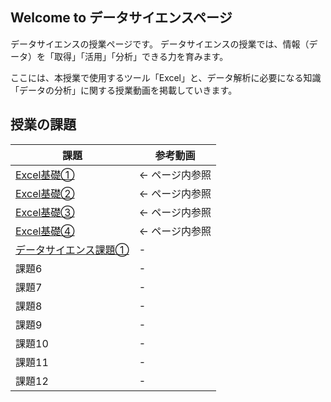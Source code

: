 ## Welcome to データサイエンスページ

データサイエンスの授業ページです。
データサイエンスの授業では、情報（データ）を「取得」「活用」「分析」できる力を育みます。

ここには、本授業で使用するツール「Excel」と、データ解析に必要になる知識「データの分析」に関する授業動画を掲載していきます。


## 授業の課題

|  課題  |  参考動画  |
| ---- | ---- |
|  [Excel基礎①](learning/excel1.md)  |  ← ページ内参照   |
|  [Excel基礎②](learning/excel2.md)  |  ← ページ内参照   |
|  [Excel基礎③](learning/excel3.md)  |  ← ページ内参照   |
|  [Excel基礎④](learning/excel4.md)  |  ← ページ内参照   |
|  [データサイエンス課題①](learning/deta_science1.md)  |  -  |
|  課題6  |  -  |
|  課題7  |  -  |
|  課題8  |  -  |
|  課題9  |  -  |
|  課題10 |  -  |
|  課題11 |  -  |
|  課題12  |  -  |
